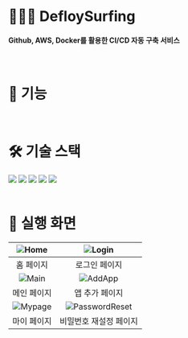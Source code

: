 # 🧑🏻‍💻 DefloySurfing
#### Github, AWS, Docker를 활용한 CI/CD 자동 구축 서비스

<br />

# 🧾 기능

<br/>

# 🛠️ 기술 스택
<div>
  <img src="https://img.shields.io/badge/react-%2320232a.svg?style=for-the-badge&logo=react&logoColor=%2361DAFB"/>
  <img src="https://img.shields.io/badge/React%20Hook%20Form-%23EC5990.svg?style=for-the-badge&logo=reacthookform&logoColor=white"/>
  <img src="https://img.shields.io/badge/javascript-F7DF1E?style=for-the-badge&logo=javascript&logoColor=black">
  <img src="https://img.shields.io/badge/typescript-3178C6?style=for-the-badge&logo=typescript&logoColor=black">
  <img src="https://img.shields.io/badge/styled components-DB7093?style=for-the-badge&logo=styled-components&logoColor=white"/>
</div>
<br />

# 📱 실행 화면
| ![Home](https://github.com/user-attachments/assets/514ad739-a0f5-473a-86fa-3502a8f90b31) | ![Login](https://github.com/user-attachments/assets/7050738e-c5cf-43c4-a88f-fad0dc949d07) |
|:----------:|:----------:|
| 홈 페이지 | 로그인 페이지 |
| ![Main](https://github.com/user-attachments/assets/4aa2f46e-0bbc-4916-886d-493b6441e4fe) | ![AddApp](https://github.com/user-attachments/assets/785ca3b7-37d9-4f47-9d62-b992cfd84f74) |
| 메인 페이지 | 앱 추가 페이지 |
| ![Mypage](https://github.com/user-attachments/assets/ff637ac2-835a-4f9a-89ef-821ed2f6b7c6) | ![PasswordReset](https://github.com/user-attachments/assets/49f7c261-b1a8-4951-8110-bbaac58e778d) |
| 마이 페이지 | 비밀번호 재설정 페이지 |

<br />


